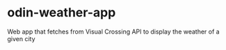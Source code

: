 # odin-weather-app
Web app that fetches from Visual Crossing API to display the weather of a given city
